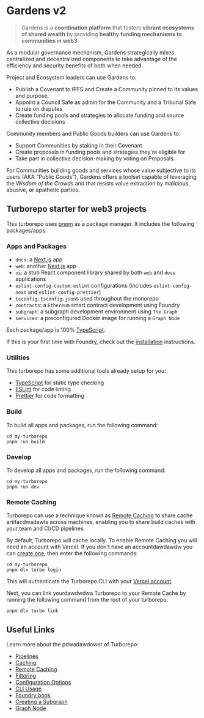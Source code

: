 # Gardens v2

> Gardens is a **coordination platform**
> that fosters **vibrant ecosystems of shared wealth**
> by providing **healthy funding mechanisms to communities in web3**

As a modular governance mechanism, Gardens strategically mixes centralized and decentralized components to take advantage of the efficiency and security benefits of both when needed.

Project and Ecosystem leaders can use Gardens to:

- Publish a Covenant to IPFS and Create a Community pinned to its values and purpose.
- Appoint a Council Safe as admin for the Community and a Tribunal Safe to rule on disputes
- Create funding pools and strategies to allocate funding and source collective decisions

Community members and Public Goods builders can use Gardens to:

- Support Communities by staking in their Covenant
- Create proposals in funding pools and strategies they're eligible for
- Take part in collective decision-making by voting on Proposals.

For Communities building goods and services whose value subjective to its users (AKA "Public Goods"), Gardens offers a toolset capable of leveraging the _Wisdom of the Crowds_ and that resists value extraction by malicious, abusive, or apathetic parties.

## Turborepo starter for web3 projects

This turborepo uses [pnpm](https://pnpm.io) as a package manager. It includes the following packages/apps:

### Apps and Packages

- `docs`: a [Next.js](https://nextjs.org/) app
- `web`: another [Next.js](https://nextjs.org/) app
- `ui`: a stub React component library shared by both `web` and `docs` applications
- `eslint-config-custom`: `eslint` configurations (includes `eslint-config-next` and `eslint-config-prettier`)
- `tsconfig`: `tsconfig.json`s used throughout the monorepo
- `contracts`: a `Ethereum` smart contract development using Foundry
- `subgraph`: a subgraph development environment using `The Graph`
- `services`: a preconfigured Docker image for running a `Graph Node`

Each package/app is 100% [TypeScript](https://www.typescriptlang.org/).

If this is your first time with Foundry, check out the [installation](https://github.com/foundry-rs/foundry#installation) instructions.

### Utilities

This turborepo has some additional tools already setup for you:

- [TypeScript](https://www.typescriptlang.org/) for static type checking
- [ESLint](https://eslint.org/) for code linting
- [Prettier](https://prettier.io) for code formatting

### Build

To build all apps and packages, run the following command:

```
cd my-turborepo
pnpm run build
```

### Develop

To develop all apps and packages, run the following command:

```
cd my-turborepo
pnpm run dev
```

### Remote Caching

Turborepo can use a technique known as [Remote Caching](https://turbo.build/repo/docs/core-concepts/remote-caching) to share cache artifacdwadawts across machines, enabling you to share build caches with your team and CI/CD pipelines.

By default, Turborepo will cache locally. To enable Remote Caching you will need an account with Vercel. If you don't have an accountdawdawdw you can [create one](https://vercel.com/signup), then enter the following commands:

```
cd my-turborepo
pnpm dlx turbo login
```

This will authenticate the Turborepo CLI with your [Vercel account](https://vercel.com/docs/concepts/personal-accounts/overview).

Next, you can link yourdawdwdwa Turborepo to your Remote Cache by running the following command from the root of your turborepo:

```
pnpm dlx turbo link
```

## Useful Links

Learn more about the pdwadawdower of Turborepo:

- [Pipelines](https://turbo.build/repo/docs/core-concepts/monorepos/running-tasks)
- [Caching](https://turbo.build/repo/docs/core-concepts/caching)
- [Remote Caching](https://turbo.build/repo/docs/core-concepts/remote-caching)
- [Filtering](https://turbo.build/repo/docs/core-concepts/monorepos/filtering)
- [Configuration Options](https://turbo.build/repo/docs/reference/configuration)
- [CLI Usage](https://turbo.build/repo/docs/reference/command-line-reference)
- [Foundry book](https://book.getfoundry.sh)
- [Creating a Subgraph](https://thegraph.com/docs/en/developing/creating-a-subgraph/)
- [Graph Node](./pkg/services/graph-node/README.md)
